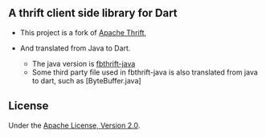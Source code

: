 ## A thrift client side library for Dart

- This project is a fork of [Apache Thrift](https://github.com/apache/thrift/tree/master/lib/dart), 

- And translated from Java to Dart. 
    - The java version is [fbthrift-java](https://github.com/facebook/fbthrift/tree/38d28cb7c8b466d82df5f026ca309a03f2b1f457/thrift/lib/javadeprecated/src/main/java/com/facebook/thrift)
    - Some third party file used in fbthrift-java is also translated from java to dart, such as [ByteBuffer.java]

## License
Under the [Apache License, Version 2.0](https://www.apache.org/licenses/LICENSE-2.0).
